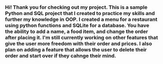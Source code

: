 ### Hi! Thank you for checking out my project. This is a sample Python and SQL project that I created to practice my skills and further my knowledge in OOP. I created a menu for a restaurant using python functions and SQLite for a database. You have the ability to add a name, a food item, and change the order after placing it. I'm still currently working on other features that give the user more freedom with their order and prices. I also plan on adding a feature that allows the user to delete their order and start over if they cahnge their mind. 

